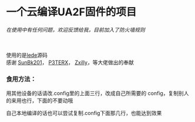# 一个云编译UA2F固件的项目

###### 在使用中有任何问题，欢迎反馈给我，目前加入了防火墙规则

<br>使用的是<a href="https://github.com/coolsnowwolf/lede">lede</a>源码
<br>感谢
<a href="https://sunbk201public.notion.site/sunbk201public/OpenWrt-f59ae1a76741486092c27bc24dbadc59">SunBk201</a>，
<a href="https://github.com/P3TERX/Actions-OpenWrt">P3TERX</a>，
<a href="https://github.com/Zxilly/UA2F">Zxilly</a>，等大佬做出的奉献

### 食用方法：
用其他设备的话请改.config里的上面三行，改成自己所需要的 config，复制别人的来用也行，下面的不要动哦

自己本地编译的话也可以尝试复制.config下面那几行，也能达到效果